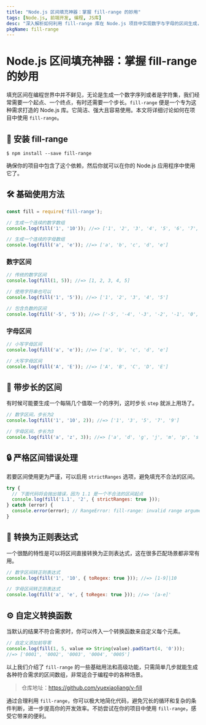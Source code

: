 ```yaml
---
title: "Node.js 区间填充神器：掌握 fill-range 的妙用"
tags: [Node.js, 前端开发, 编程, JS库]
desc: "深入解析如何利用 fill-range 库在 Node.js 项目中实现数字与字母的区间生成，包括自定义步长、转换为正则表达式等高级技巧。"
pkgName: fill-range
---
```


# Node.js 区间填充神器：掌握 fill-range 的妙用

填充区间在编程世界中并不鲜见，无论是生成一个数字序列或者是字符集，我们经常需要一个起点、一个终点，有时还需要一个步长。`fill-range` 便是一个专为这种需求打造的 Node.js 库。它简洁、强大且容易使用。本文将详细讨论如何在项目中使用 `fill-range`。

## 🌟 安装 fill-range

```shell
$ npm install --save fill-range
```

确保你的项目中包含了这个依赖，然后你就可以在你的 Node.js 应用程序中使用它了。

## 🛠 基础使用方法

```javascript
const fill = require('fill-range');

// 生成一个连续的数字数组
console.log(fill('1', '10')); //=> ['1', '2', '3', '4', '5', '6', '7', '8', '9', '10']

// 生成一个连续的字母数组
console.log(fill('a', 'e')); //=> ['a', 'b', 'c', 'd', 'e']
```

### 数字区间

```javascript
// 传统的数字区间
console.log(fill(1, 5)); //=> [1, 2, 3, 4, 5]

// 使用字符串也可以
console.log(fill('1', '5')); //=> ['1', '2', '3', '4', '5']

// 包含负数的区间
console.log(fill('-5', '5')); //=> ['-5', '-4', '-3', '-2', '-1', '0', '1', '2', '3', '4', '5']
```

### 字母区间

```javascript
// 小写字母区间
console.log(fill('a', 'e')); //=> ['a', 'b', 'c', 'd', 'e']

// 大写字母区间
console.log(fill('A', 'E')); //=> ['A', 'B', 'C', 'D', 'E']
```

## 🎯 带步长的区间

有时候可能要生成一个每隔几个值取一个的序列，这时步长 `step` 就派上用场了。

```javascript
// 数字区间，步长为2
console.log(fill('1', '10', 2)); //=> ['1', '3', '5', '7', '9']

// 字母区间，步长为3
console.log(fill('a', 'z', 3)); //=> ['a', 'd', 'g', 'j', 'm', 'p', 's', 'v', 'y']
```

## 🔒 严格区间错误处理

若要区间使用更为严谨，可以启用 `strictRanges` 选项，避免填充不合法的区间。

```javascript
try {
  // 下面代码将会抛出错误，因为 1.1 是一个不合法的区间起点
  console.log(fill('1.1', '2', { strictRanges: true }));
} catch (error) {
  console.error(error); // RangeError: fill-range: invalid range arguments: 1.1..2
}
```

## 🎲 转换为正则表达式

一个很酷的特性是可以将区间直接转换为正则表达式，这在很多匹配场景都非常有用。

```javascript
// 数字区间转正则表达式
console.log(fill('1', '10', { toRegex: true })); //=> [1-9]|10

// 字母区间转正则表达式
console.log(fill('a', 'e', { toRegex: true })); //=> '[a-e]'
```

## ⚙ 自定义转换函数

当默认的结果不符合需求时，你可以传入一个转换函数来自定义每个元素。

```javascript
// 自定义添加前导零
console.log(fill(1, 5, value => String(value).padStart(4, '0')));
//=> ['0001', '0002', '0003', '0004', '0005']
```

以上我们介绍了 `fill-range` 的一些基础用法和高级功能，只需简单几步就能生成各种符合需求的区间数组，非常适合于编程中的各种场景。

> 仓库地址：https://github.com/yuexiaoliang/v-fill

通过合理利用 `fill-range`，你可以极大地简化代码，避免冗长的循环和复杂的条件判断，进一步提高你的开发效率。不妨尝试在你的项目中使用 `fill-range`，感受它带来的便利。